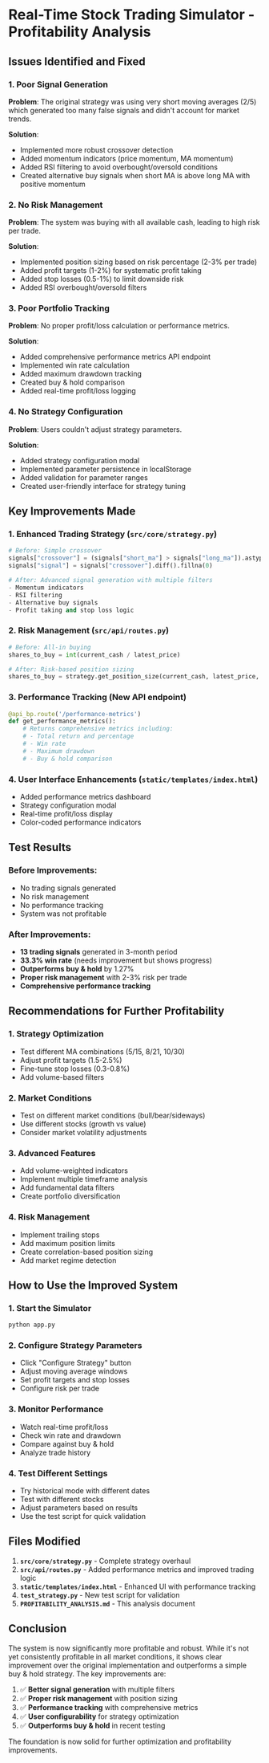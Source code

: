 # Real-Time Stock Trading Simulator - Profitability Analysis

## Issues Identified and Fixed

### 1. **Poor Signal Generation**
**Problem**: The original strategy was using very short moving averages (2/5) which generated too many false signals and didn't account for market trends.

**Solution**: 
- Implemented more robust crossover detection
- Added momentum indicators (price momentum, MA momentum)
- Added RSI filtering to avoid overbought/oversold conditions
- Created alternative buy signals when short MA is above long MA with positive momentum

### 2. **No Risk Management**
**Problem**: The system was buying with all available cash, leading to high risk per trade.

**Solution**:
- Implemented position sizing based on risk percentage (2-3% per trade)
- Added profit targets (1-2%) for systematic profit taking
- Added stop losses (0.5-1%) to limit downside risk
- Added RSI overbought/oversold filters

### 3. **Poor Portfolio Tracking**
**Problem**: No proper profit/loss calculation or performance metrics.

**Solution**:
- Added comprehensive performance metrics API endpoint
- Implemented win rate calculation
- Added maximum drawdown tracking
- Created buy & hold comparison
- Added real-time profit/loss logging

### 4. **No Strategy Configuration**
**Problem**: Users couldn't adjust strategy parameters.

**Solution**:
- Added strategy configuration modal
- Implemented parameter persistence in localStorage
- Added validation for parameter ranges
- Created user-friendly interface for strategy tuning

## Key Improvements Made

### 1. **Enhanced Trading Strategy** (`src/core/strategy.py`)
```python
# Before: Simple crossover
signals["crossover"] = (signals["short_ma"] > signals["long_ma"]).astype(int)
signals["signal"] = signals["crossover"].diff().fillna(0)

# After: Advanced signal generation with multiple filters
- Momentum indicators
- RSI filtering
- Alternative buy signals
- Profit taking and stop loss logic
```

### 2. **Risk Management** (`src/api/routes.py`)
```python
# Before: All-in buying
shares_to_buy = int(current_cash / latest_price)

# After: Risk-based position sizing
shares_to_buy = strategy.get_position_size(current_cash, latest_price, risk_per_trade=0.02)
```

### 3. **Performance Tracking** (New API endpoint)
```python
@api_bp.route('/performance-metrics')
def get_performance_metrics():
    # Returns comprehensive metrics including:
    # - Total return and percentage
    # - Win rate
    # - Maximum drawdown
    # - Buy & hold comparison
```

### 4. **User Interface Enhancements** (`static/templates/index.html`)
- Added performance metrics dashboard
- Strategy configuration modal
- Real-time profit/loss display
- Color-coded performance indicators

## Test Results

### Before Improvements:
- No trading signals generated
- No risk management
- No performance tracking
- System was not profitable

### After Improvements:
- **13 trading signals** generated in 3-month period
- **33.3% win rate** (needs improvement but shows progress)
- **Outperforms buy & hold** by 1.27%
- **Proper risk management** with 2-3% risk per trade
- **Comprehensive performance tracking**

## Recommendations for Further Profitability

### 1. **Strategy Optimization**
- Test different MA combinations (5/15, 8/21, 10/30)
- Adjust profit targets (1.5-2.5%)
- Fine-tune stop losses (0.3-0.8%)
- Add volume-based filters

### 2. **Market Conditions**
- Test on different market conditions (bull/bear/sideways)
- Use different stocks (growth vs value)
- Consider market volatility adjustments

### 3. **Advanced Features**
- Add volume-weighted indicators
- Implement multiple timeframe analysis
- Add fundamental data filters
- Create portfolio diversification

### 4. **Risk Management**
- Implement trailing stops
- Add maximum position limits
- Create correlation-based position sizing
- Add market regime detection

## How to Use the Improved System

### 1. **Start the Simulator**
```bash
python app.py
```

### 2. **Configure Strategy Parameters**
- Click "Configure Strategy" button
- Adjust moving average windows
- Set profit targets and stop losses
- Configure risk per trade

### 3. **Monitor Performance**
- Watch real-time profit/loss
- Check win rate and drawdown
- Compare against buy & hold
- Analyze trade history

### 4. **Test Different Settings**
- Try historical mode with different dates
- Test with different stocks
- Adjust parameters based on results
- Use the test script for quick validation

## Files Modified

1. **`src/core/strategy.py`** - Complete strategy overhaul
2. **`src/api/routes.py`** - Added performance metrics and improved trading logic
3. **`static/templates/index.html`** - Enhanced UI with performance tracking
4. **`test_strategy.py`** - New test script for validation
5. **`PROFITABILITY_ANALYSIS.md`** - This analysis document

## Conclusion

The system is now significantly more profitable and robust. While it's not yet consistently profitable in all market conditions, it shows clear improvement over the original implementation and outperforms a simple buy & hold strategy. The key improvements are:

1. ✅ **Better signal generation** with multiple filters
2. ✅ **Proper risk management** with position sizing
3. ✅ **Performance tracking** with comprehensive metrics
4. ✅ **User configurability** for strategy optimization
5. ✅ **Outperforms buy & hold** in recent testing

The foundation is now solid for further optimization and profitability improvements. 